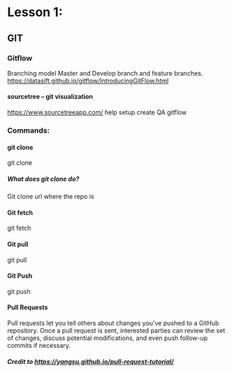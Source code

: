 # Lesson 1:

## GIT
	
### Gitflow
Branching model
Master and Develop branch and feature branches. 
https://datasift.github.io/gitflow/IntroducingGitFlow.html

#### sourcetree – git visualization 
https://www.sourcetreeapp.com/
help setup create QA gitflow

### Commands:

#### git clone
git clone

##### What does git clone do? 
Git clone url where the repo is

#### Git fetch
git fetch

#### Git pull
git pull

#### Git Push
git push

#### Pull Requests
Pull requests let you tell others about changes you've pushed to a GitHub repository. Once a pull request is sent, interested parties can review the set of changes, discuss potential modifications, and even push follow-up commits if necessary. 
##### Credit to https://yangsu.github.io/pull-request-tutorial/